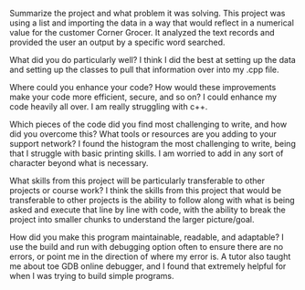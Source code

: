 Summarize the project and what problem it was solving.
This project was using a list and importing the data in a way that would reflect in a numerical value for the customer Corner Grocer. It analyzed the text records and provided the user an output by a specific word searched. 

What did you do particularly well?
I think I did the best at setting up the data and setting up the classes to pull that information over into my .cpp file. 

Where could you enhance your code? How would these improvements make your code more efficient, secure, and so on?
I could enhance my code heavily all over. I am really struggling with c++. 

Which pieces of the code did you find most challenging to write, and how did you overcome this? What tools or resources are you adding to your support network?
I found the histogram the most challenging to write, being that I struggle with basic printing skills. I am worried to add in any sort of character beyond what is necessary. 

What skills from this project will be particularly transferable to other projects or course work?
I think the skills from this project that would be transferable to other projects is the ability to follow along with what is being asked and execute that line by line with code, with the ability to break the project into smaller chunks to understand the larger picture/goal. 

How did you make this program maintainable, readable, and adaptable?
I use the build and run with debugging option often to ensure there are no errors, or point me in the direction of where my error is. A tutor also taught me about toe GDB online debugger, and I found that extremely helpful for when I was trying to build simple programs. 
